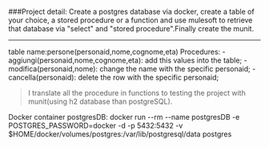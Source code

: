 ###Project detail:
Create a postgres database via docker, create a table of your choice,
a stored procedure or a function and use mulesoft to retrieve that database via "select" and "stored procedure".Finally create the munit.

---
table name:persone(personaid,nome,cognome,eta)
Procedures: 
  -aggiungi(personaid,nome,cognome,eta): add this values into the table;
  -modifica(personaid,nome): change the name with the specific personaid;
  -cancella(personaid): delete the row with the specific personaid;

>I translate all the procedure in functions to testing the project with munit(using h2 database than postgreSQL). 

Docker container postgresDB: docker run --rm --name postgresDB -e POSTGRES_PASSWORD=docker -d -p 5432:5432 -v $HOME/docker/volumes/postgres:/var/lib/postgresql/data postgres
